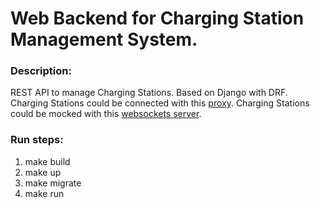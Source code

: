 # Web Backend for Charging Station Management System.
### Description:
REST API to manage Charging Stations. Based on Django with DRF.
Charging Stations could be connected with this [proxy](https://github.com/Quohen-Leth/csms_ocpp).
Charging Stations could be mocked with this [websockets server](https://github.com/Quohen-Leth/charging-station-mocking).

### Run steps:
1. make build
2. make up
3. make migrate
4. make run

